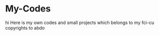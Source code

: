 # My-Codes
hi
Here is my own codes and small projects which belongs to my fci-cu
copyrights to abdo
